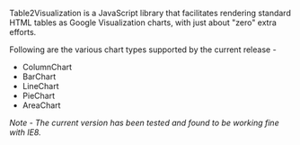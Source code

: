 Table2Visualization is a JavaScript library that facilitates rendering standard HTML tables as Google Visualization charts, with just about "zero" extra efforts.

Following are the various chart types supported by the current release -
  * ColumnChart
  * BarChart
  * LineChart
  * PieChart
  * AreaChart

_Note - The current version has been tested and found to be working fine with IE8._